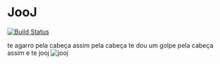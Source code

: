 # JooJ
[![Build Status](https://travis-ci.com/appositum/jason.svg?branch=master)](https://travis-ci.com/joooooooooooooooooooooooooooooooooooooj/jooj)

te agarro pela cabeça assim pela cabeça te dou um golpe pela cabeça assim e te jooj
![jooj](https://i.ytimg.com/vi/aXyTKO83Nh0/maxresdefault.jpg)
